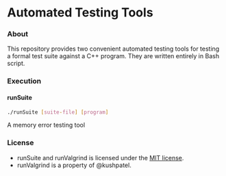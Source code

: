 # Automated Testing Tools
### About
This repository provides two convenient automated testing tools for testing a formal test suite against a C++ program. They are written entirely in Bash script.

### Execution
#### runSuite
```Bash
./runSuite [suite-file] [program]
```
A memory error testing tool
### License
* runSuite and runValgrind is licensed under the [MIT license](https://github.com/elailai94/Automated-Testing-Tools/blob/master/LICENSE.md).
* runValgrind is a property of @kushpatel.
